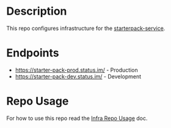 # Description

This repo configures infrastructure for the [starterpack-service](https://github.com/status-im/starterpack-service).

# Endpoints

* https://starter-pack-prod.status.im/ - Production
* https://starter-pack-dev.status.im/ - Development

# Repo Usage

For how to use this repo read the [Infra Repo Usage](https://github.com/status-im/infra-docs/blob/master/articles/infra_repo_usage.md) doc.
